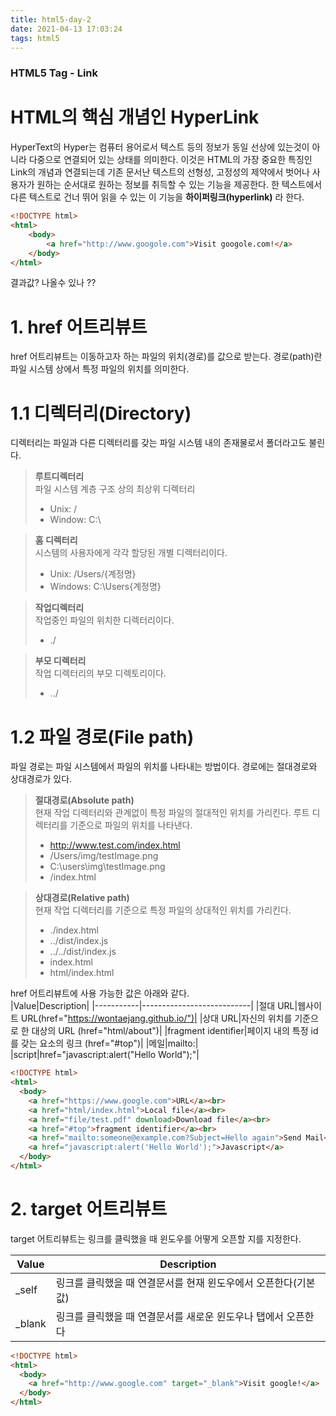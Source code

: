 ```yaml
---
title: html5-day-2
date: 2021-04-13 17:03:24
tags: html5
---
```

### HTML5 Tag - Link
# HTML의 핵심 개념인 HyperLink
HyperText의 Hyper는 컴퓨터 용어로서 텍스트 등의 정보가 동일 선상에 있는것이 아니라 다중으로 연결되어 있는 상태를 의미한다.
이것은 HTML의 가장 중요한 특징인 Link의 개념과 연결되는데 기존 문서난 텍스트의 선형성, 고정성의 제약에서 벗어나 사용자가 원하는 순서대로 원하는 정보를 취득할 수 있는 기능을 제공한다. 
한 텍스트에서 다른 텍스트로 건너 뛰어 읽을 수 있는 이 기능을 **하이퍼링크(hyperlink)** 라 한다.

``` html
<!DOCTYPE html>
<html>
	<body>
		<a href="http://www.googole.com">Visit googole.com!</a>
	</body>
</html>
```
 결과값? 나올수 있나 ?? 

# 1. href 어트리뷰트 
href 어트리뷰트는 이동하고자 하는 파일의 위치(경로)를 값으로 받는다. 경로(path)란 파일 시스템 상에서 특정 파일의 위치를 의미한다.

# 1.1 디렉터리(Directory)
디렉터리는 파일과 다른 디렉터리를 갖는 파일 시스템 내의 존재물로서 폴더라고도 불린다.
> **루트디렉터리**   
파일 시스템 계층 구조 상의 최상위 디렉터리   
> - Unix: /   
> - Window: C:\   

> **홈 디렉터리**   
시스템의 사용자에게 각각 할당된 개별 디렉터리이다. 
> - Unix: /Users/{계정명}
> - Windows: C:\Users\{계정명}

> **작업디렉터리**   
작업중인 파일의 위치한 디렉터리이다.
> - ./

> **부모 디렉터리**   
작업 디렉터리의 부모 디렉토리이다.
> - ../   

# 1.2 파일 경로(File path)
파일 경로는 파일 시스템에서 파일의 위치를 나타내는 방법이다. 경로에는 절대경로와 상대경로가 있다. 
> **절대경로(Absolute path)**   
현재 작업 디렉터리와 관계없이 특정 파일의 절대적인 위치를 가리킨다. 루트 디렉터리를 기준으로 파일의 위치를 나타낸다.
> - http://www.test.com/index.html
> - /Users/img/testImage.png
> - C:\users\img\testImage.png
> - /index.html   

> **상대경로(Relative path)**   
 현재 작업 디렉터리를 기준으로 특정 파일의 상대적인 위치를 가리킨다.    
> - ./index.html
> - ../dist/index.js
> - ../../dist/index.js
> - index.html
> - html/index.html 

href 어트리뷰트에 사용 가능한 값은 아래와 같다.     
|Value|Description|
|-----------|---------------------------|
|절대 URL|웹사이트 URL(href="https://wontaejang.github.io/")|
|상대 URL|자신의 위치를 기준으로 한 대상의 URL (href="html/about")|
|fragment identifier|페이지 내의 특정 id를 갖는 요소의 링크 (href="#top")|
|메일|mailto:|
|script|href="javascript:alert("Hello World");"|

``` html
<!DOCTYPE html>
<html>
  <body>
    <a href="https://www.google.com">URL</a><br>
    <a href="html/index.html">Local file</a><br>
    <a href="file/test.pdf" download>Download file</a><br>
    <a href="#top">fragment identifier</a><br>
    <a href="mailto:someone@example.com?Subject=Hello again">Send Mail</a><br>
    <a href="javascript:alert('Hello World');">Javascript</a>
  </body>
</html>
```

# 2. target 어트리뷰트  
target 어트리뷰트는 링크를 클릭했을 때 윈도우를 어떻게 오픈할 지를 지정한다.

|Value|Description|
|-----------|---------------------------|
|_self|링크를 클릭했을 때 연결문서를 현재 윈도우에서 오픈한다(기본 값)|
|_blank|링크를 클릭했을 때 연결문서를 새로운 윈도우나 탭에서 오픈한다|

``` html
<!DOCTYPE html>
<html>
  <body>
    <a href="http://www.google.com" target="_blank">Visit google!</a>
  </body>
</html>
```

